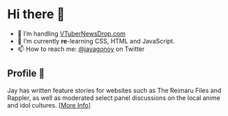 # Hi there 👋

- 🔭 I’m handling [VTuberNewsDrop.com](http://vtubernewsdrop.com)
- 🌱 I’m currently **re**-learning CSS, HTML and JavaScript.
- 📫 How to reach me: [@jayagonoy](http://twitter.com/jayagonoy) on Twitter

## Profile 👤

Jay has written feature stories for websites such as The Reimaru Files and Rappler, as well as moderated select panel discussions on the local anime and idol cultures. [[More Info](https://jayagonoy.com/about)]
